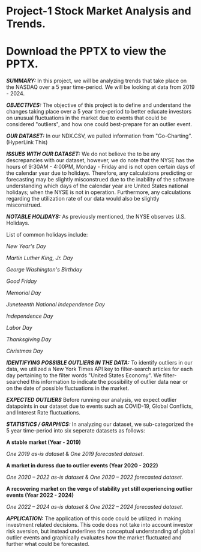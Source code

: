 # Project-1 Stock Market Analysis and Trends.

# Download the PPTX to view the PPTX.

***SUMMARY:***
In this project, we will be analyzing trends that take place on the NASDAQ over a 5 year time-period. We will be looking at data from 2019 - 2024.

***OBJECTIVES:***
The objective of this project is to define and understand the changes taking place over a 5 year time-period to better educate investors on unusual fluctuations in the market due to events that could be considered "outliers", and how one could best-prepare for an outlier event.

***OUR DATASET:***
In our NDX.CSV, we pulled information from "Go-Charting". (HyperLink This)

***ISSUES WITH OUR DATASET:***
We do not believe the to be any descrepancies with our dataset, however, we do note that the NYSE has the hours of 9:30AM - 4:00PM, Monday - Friday and is not open certain days of the calendar year due to holidays. Therefore, any calculations predicting or forecasting may be slightly misconstrued due to the inability of the software understanding which days of the calendar year are United States national holidays; when the NYSE is not in operation. Furthermore, any calculations regarding the utilization rate of our data would also be slightly misconstrued.

***NOTABLE HOLIDAYS:***
As previously mentioned, the NYSE observes U.S. Holidays.

List of common holidays include:

  _New Year's Day_
  
  _Martin Luther King, Jr. Day_
  
  _George Washington's Birthday_
  
  _Good Friday_
  
  _Memorial Day_
  
  _Juneteenth National Independence Day_
  
  _Independence Day_
  
  _Labor Day_
  
  _Thanksgiving Day_
  
  _Christmas Day_

***IDENTIFYING POSSIBLE OUTLIERS IN THE DATA:***
To identify outliers in our data, we utilized a New York Times API key to filter-search articles for each day pertaining to the filter words "United States Economy". We filter-searched this information to indicate the possibility of outlier data near or on the date of possible fluctuations in the market.

***EXPECTED OUTLIERS***
Before running our analysis, we expect outlier datapoints in our dataset due to events such as COVID-19, Global Conflicts, and Interest Rate fluctuations.

***STATISTICS / GRAPHICS:***
In analyzing our dataset, we sub-categorized the 5 year time-period into six seperate datasets as follows:

**A stable market (Year - 2019)**

_One 2019 as-is dataset_ & _One 2019 forecasted dataset._

**A market in duress due to outlier events (Year 2020 - 2022)**

_One 2020 – 2022 as-is dataset_ & _One 2020 – 2022 forecasted dataset._

**A recovering market on the verge of stability yet still experiencing outlier events (Year 2022 - 2024)**

_One 2022 – 2024 as-is dataset_ & _One 2022 – 2024 forecasted dataset._

***APPLICATION:***
The application of this code could be utilized in making investment related decisions. This code does not take into account investor risk aversion, but instead underlines the conceptual understanding of global outlier events and graphically evaluates how the market fluctuated and further what could be forecasted.







